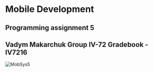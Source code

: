 # Mobile Development

## Programming assignment 5

## Vadym Makarchuk Group IV-72 Gradebook - IV7216

![MobSys5](https://user-images.githubusercontent.com/54179696/101243387-95f41700-3708-11eb-97d5-0255fbcbff93.gif)
